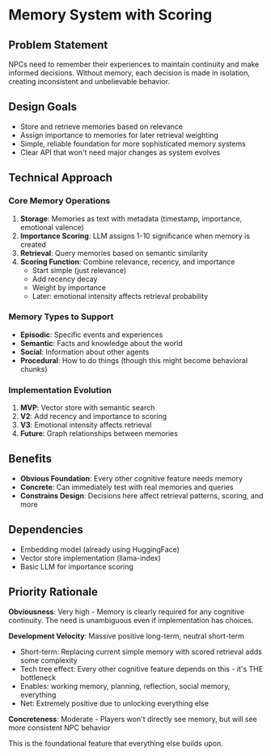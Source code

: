 # Memory System with Scoring

## Problem Statement

NPCs need to remember their experiences to maintain continuity and make informed decisions. Without memory, each decision is made in isolation, creating inconsistent and unbelievable behavior.

## Design Goals

- Store and retrieve memories based on relevance
- Assign importance to memories for later retrieval weighting
- Simple, reliable foundation for more sophisticated memory systems
- Clear API that won't need major changes as system evolves

## Technical Approach

### Core Memory Operations

1. **Storage**: Memories as text with metadata (timestamp, importance, emotional valence)
2. **Importance Scoring**: LLM assigns 1-10 significance when memory is created
3. **Retrieval**: Query memories based on semantic similarity
4. **Scoring Function**: Combine relevance, recency, and importance
   - Start simple (just relevance)
   - Add recency decay
   - Weight by importance
   - Later: emotional intensity affects retrieval probability

### Memory Types to Support

- **Episodic**: Specific events and experiences
- **Semantic**: Facts and knowledge about the world
- **Social**: Information about other agents
- **Procedural**: How to do things (though this might become behavioral chunks)

### Implementation Evolution

1. **MVP**: Vector store with semantic search
2. **V2**: Add recency and importance to scoring
3. **V3**: Emotional intensity affects retrieval
4. **Future**: Graph relationships between memories

## Benefits

- **Obvious Foundation**: Every other cognitive feature needs memory
- **Concrete**: Can immediately test with real memories and queries
- **Constrains Design**: Decisions here affect retrieval patterns, scoring, and more

## Dependencies

- Embedding model (already using HuggingFace)
- Vector store implementation (llama-index)
- Basic LLM for importance scoring

## Priority Rationale

**Obviousness**: Very high - Memory is clearly required for any cognitive continuity. The need is unambiguous even if implementation has choices.

**Development Velocity**: Massive positive long-term, neutral short-term
- Short-term: Replacing current simple memory with scored retrieval adds some complexity
- Tech tree effect: Every other cognitive feature depends on this - it's THE bottleneck
- Enables: working memory, planning, reflection, social memory, everything
- Net: Extremely positive due to unlocking everything else

**Concreteness**: Moderate - Players won't directly see memory, but will see more consistent NPC behavior

This is the foundational feature that everything else builds upon.